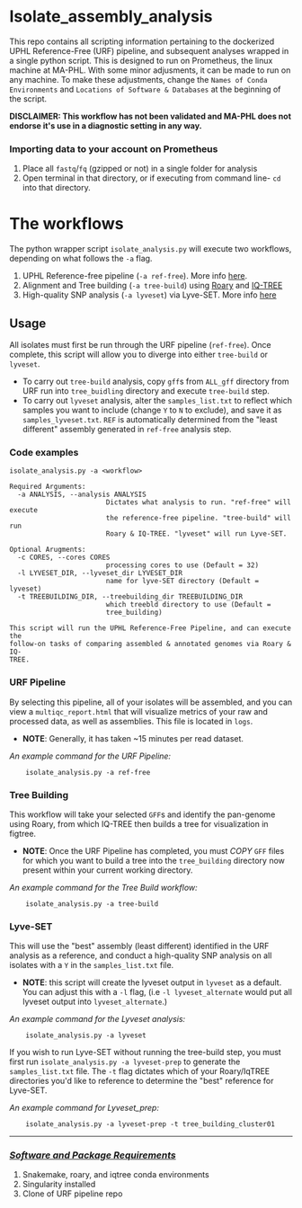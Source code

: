# Isolate_assembly_analysis

This repo contains all scripting information pertaining to the dockerized UPHL Reference-Free (URF) pipeline, and subsequent analyses wrapped in a single python script.
This is designed to run on Prometheus, the linux machine at MA-PHL. With some minor adjusments, it can be made to run on any machine. To make these adjustments, change
the `Names of Conda Environments` and `Locations of Software & Databases` at the beginning of the script.

**DISCLAIMER: This workflow has not been validated and MA-PHL does not endorse it's use in a diagnostic setting in any way.**

### Importing data to your account on Prometheus

1. Place all `fastq`/`fq` (gzipped or not) in a single folder for analysis
2. Open terminal in that directory, or if executing from command line- `cd` into that directory.

# The workflows

The python wrapper script `isolate_analysis.py` will execute two workflows, depending on what follows the `-a` flag.

1. UPHL Reference-free pipeline (`-a ref-free`). More info [here](https://github.com/StaPH-B/UPHL).
2. Alignment and Tree building (`-a tree-build`) using [Roary](https://sanger-pathogens.github.io/Roary/) and [IQ-TREE](http://www.iqtree.org/doc/Quickstart#minimal-command-line-examples)
3. High-quality SNP analysis (`-a lyveset`) via Lyve-SET. More info [here](https://github.com/lskatz/lyve-SET)

## Usage
All isolates must first be run through the URF pipeline (`ref-free`). Once complete, this script will allow you to diverge into either `tree-build` or `lyveset`.
  - To carry out `tree-build` analysis, copy `gff`s from `ALL_gff` directory from URF run into `tree_buidling` directory and execute `tree-build` step.
  - To carry out `lyveset` analysis, alter the `samples_list.txt` to reflect which samples you want to include (change `Y` to `N` to exclude), and save it as `samples_lyveset.txt`. `REF` is automatically determined from the "least different" assembly generated in `ref-free` analysis step.

### Code examples
```
isolate_analysis.py -a <workflow>

Required Arguments:
  -a ANALYSIS, --analysis ANALYSIS
                        Dictates what analysis to run. "ref-free" will execute
                        the reference-free pipeline. "tree-build" will run
                        Roary & IQ-TREE. "lyveset" will run Lyve-SET.

Optional Arugments:
  -c CORES, --cores CORES
                        processing cores to use (Default = 32)
  -l LYVESET_DIR, --lyveset_dir LYVESET_DIR
                        name for lyve-SET directory (Default = lyveset)
  -t TREEBUILDING_DIR, --treebuilding_dir TREEBUILDING_DIR
                        which treebld directory to use (Default =
                        tree_building)

This script will run the UPHL Reference-Free Pipeline, and can execute the
follow-on tasks of comparing assembled & annotated genomes via Roary & IQ-
TREE.

```

### URF Pipeline

By selecting this pipeline, all of your isolates will be assembled, and you can view a `multiqc_report.html` that will visualize metrics of your raw and processed data, as well as assemblies. This file is located in `logs`.

- **NOTE**: Generally, it has taken ~15 minutes per read dataset.

*An example command for the URF Pipeline:*

        isolate_analysis.py -a ref-free

### Tree Building

This workflow will take your selected `GFF`s and identify the pan-genome using Roary, from which IQ-TREE then builds a tree for visualization in figtree.

- **NOTE**: Once the URF Pipeline has completed, you must *COPY* `GFF` files for which you want to build a tree into the `tree_building` directory now present within your current working directory.

*An example command for the Tree Build workflow:*

        isolate_analysis.py -a tree-build

### Lyve-SET
This will use the "best" assembly (least different) identified in the URF analysis as a reference, and conduct a high-quality SNP analysis on all isolates with a `Y` in the `samples_list.txt` file.

- **NOTE**: this script will create the lyveset output in `lyveset` as a default. You can adjust this with a `-l` flag, (i.e `-l lyveset_alternate` would put all lyveset output into `lyveset_alternate`.)

*An example command for the Lyveset analysis:*

        isolate_analysis.py -a lyveset

If you wish to run Lyve-SET without running the tree-build step, you must first run `isolate_analysis.py -a lyveset-prep` to generate the `samples_list.txt` file. The `-t` flag dictates which of your Roary/IqTREE directories you'd like to reference to determine the "best" reference for Lyve-SET.

*An example command for Lyveset_prep:*

        isolate_analysis.py -a lyveset-prep -t tree_building_cluster01

---
### [*Software and Package Requirements*](https://gitlab.com/AndrewLang/isolate_assembly_analysis_/blob/master/Requirements.md)

1) Snakemake, roary, and iqtree conda environments
2) Singularity installed
3) Clone of URF pipeline repo
